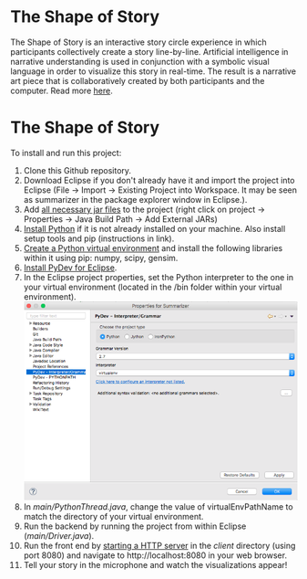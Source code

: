 
# The Shape of Story

The Shape of Story is an interactive story circle experience in which participants collectively create a story line-by-line. Artificial intelligence in narrative understanding is used in conjunction with a symbolic visual language in order to visualize this story in real-time. The result is a narrative art piece that is collaboratively created by both participants and the computer. Read more [here](http://www.durilong.com/art/#/shape-of-story/).


# The Shape of Story

To install and run this project: 

1. Clone this Github repository.
2. Download Eclipse if you don't already have it and import the project into Eclipse (File &rarr; Import &rarr; Existing Project into Workspace. It may be seen as summarizer in the package explorer window in Eclipse.).
3. Add [all necessary jar files](https://drive.google.com/open?id=0B7Q1JqWywb_nWEM3TmRwR09BdVU) to the project (right click on project &rarr; Properties &rarr; Java Build Path &rarr; Add External JARs) 
4. [Install Python](https://www.python.org/downloads/) if it is not already installed on your machine. Also install setup tools and pip (instructions in link).
5. [Create a Python virtual environment](https://docs.python.org/3/library/venv.html) and install the following libraries within it using pip: numpy, scipy, gensim.
6. [Install PyDev for Eclipse](https://codeyarns.com/2014/12/23/how-to-install-pydev/).
7. In the Eclipse project properties, set the Python interpreter to the one in your virtual environment (located in the /bin folder within your virtual environment). ![Setting Python interpreter file path](https://github.com/dlong2456/TheRoadNotTaken/blob/master/readme_screenshot.png)
8. In *main/PythonThread.java*, change the value of virtualEnvPathName to match the directory of your virtual environment.
9. Run the backend by running the project from within Eclipse (*main/Driver.java*).
10. Run the front end by [starting a HTTP server](http://lifehacker.com/start-a-simple-web-server-from-any-directory-on-your-ma-496425450) in the *client* directory (using port 8080) and navigate to http://localhost:8080 in your web browser.
11. Tell your story in the microphone and watch the visualizations appear! 

